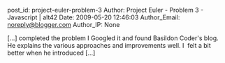 post_id: project-euler-problem-3
Author: Project Euler - Problem 3 - Javascript | alt42
Date: 2009-05-20 12:46:03
Author_Email: noreply@blogger.com
Author_IP: None

[...] completed the problem I Googled it and found Basildon Coder's blog. He explains the various approaches and improvements well. I  felt a bit better when he introduced [...]
